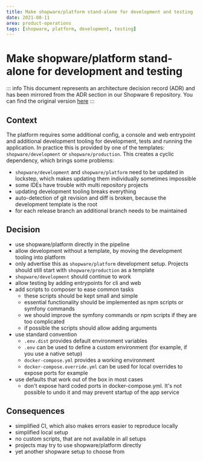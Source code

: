```yaml
---
title: Make shopware/platform stand-alone for development and testing
date: 2021-08-11
area: product-operations
tags: [shopware, platform, development, testing]
--- 
```


# Make shopware/platform stand-alone for development and testing

::: info
This document represents an architecture decision record (ADR) and has been mirrored from the ADR section in our Shopware 6 repository.
You can find the original version [here](https://github.com/shopware/platform/blob/trunk/adr/2021-08-11-make-platform-stand-alone.md)
:::

## Context

The platform requires some additional config, a console and web entrypoint and additional development tooling for development, tests and
running the application. In practice this is provided by one of the templates: `shopware/development` or `shopware/production`. 
This creates a cyclic dependency, which brings some problems:
- `shopware/development` and `shopware/platform` need to be updated in lockstep, which makes updating them individually sometimes impossible 
- some IDEs have trouble with multi repository projects
- updating development tooling breaks everything
- auto-detection of git revision and diff is broken, because the development template is the root
- for each release branch an additional branch needs to be maintained

## Decision

- use shopware/platform directly in the pipeline
- allow development without a template, by moving the development tooling into platform
- only advertise this as `shopware/platform` development setup. Projects should still start with `shopware/production` as a template
- `shopware/development` should continue to work
- allow testing by adding entrypoints for cli and web
- add scripts to composer to ease common tasks
  * these scripts should be kept small and simple
  * essential functionality should be implemented as npm scripts or symfony commands  
  * we should improve the symfony commands or npm scripts if they are too complicated
  * if possible the scripts should allow adding arguments
- use standard convention
  * `.env.dist` provides default environment variables
  * `.env` can be used to define a custom environment (for example, if you use a native setup)
  * `docker-compose.yml` provides a working environment
  * `docker-compose.override.yml` can be used for local overrides to expose ports for example
- use defaults that work out of the box in most cases
  * don't expose hard coded ports in docker-compose.yml. It's not possible to undo it and may prevent startup of the app service

## Consequences

- simplified CI, which also makes errors easier to reproduce locally
- simplified local setup  
- no custom scripts, that are not available in all setups
- projects may try to use shopware/platform directly
- yet another shopware setup to choose from
